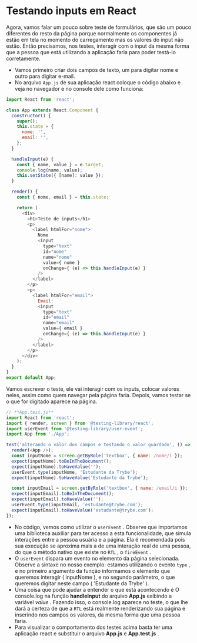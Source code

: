 # Testando inputs em React
Agora, vamos falar um pouco sobre teste de formulários, que são um pouco diferentes do resto da página porque normalmente os componentes já estão em tela no momento do carregamento mas os valores do input não estão. Então precisamos, nos testes, interagir com o input da mesma forma que a pessoa que está utilizando a aplicação faria para poder testá-lo corretamente.

- Vamos primeiro criar dois campos de texto, um para digitar nome e outro para digitar e-mail.
- No arquivo `App.js` de sua aplicação react coloque o código abaixo e veja no navegador e no console dele como funciona:
```javascript
import React from 'react';

class App extends React.Component {
  constructor() {
    super();
    this.state = {
      nome: '',
      email: '',
    };
  }

  handleInput(e) {
    const { name, value } = e.target;
    console.log(name, value);
    this.setState({ [name]: value });
  }

  render() {
    const { nome, email } = this.state;

    return (
      <div>
        <h1>Teste de inputs</h1>
        <p>
          <label htmlFor="nome">
            Nome
            <input
              type="text"
              id="nome"
              name="nome"
              value={ nome }
              onChange={ (e) => this.handleInput(e) }
            />
          </label>
        </p>
        <p>
          <label htmlFor="email">
            Email:
            <input
              type="text"
              id="email"
              name="email"
              value={ email }
              onChange={ (e) => this.handleInput(e) }
            />
          </label>
        </p>
      </div>
    );
  }
}
export default App;
```

Vamos escrever o teste, ele vai interagir com os inputs, colocar valores neles, assim como quem navegar pela página faria. Depois, vamos testar se o que for digitado aparece na página.
```javascript
// **App.test.js**
import React from 'react';
import { render, screen } from '@testing-library/react';
import userEvent from '@testing-library/user-event';
import App from './App';

test('alterando o valor dos campos e testando o valor guardado', () => {
  render(<App />);
  const inputNome = screen.getByRole('textbox', { name: /nome/i });
  expect(inputNome).toBeInTheDocument();
  expect(inputNome).toHaveValue('');
  userEvent.type(inputNome, 'Estudante da Trybe');
  expect(inputNome).toHaveValue('Estudante da Trybe');

  const inputEmail = screen.getByRole('textbox', { name: /email/i });
  expect(inputEmail).toBeInTheDocument();
  expect(inputEmail).toHaveValue('');
  userEvent.type(inputEmail, 'estudante@trybe.com');
  expect(inputEmail).toHaveValue('estudante@trybe.com');
});
```

- No código, vemos como utilizar o `userEvent` . Observe que importamos uma biblioteca auxiliar para ter acesso a esta funcionalidade, que simula interações entre a pessoa usuária e a página. Ela é recomendada pois sua execução se aproxima mais a de uma interação real de uma pessoa, do que o método nativo que existe no `RTL` , o `fireEvent` .
- O `userEvent` dispara um evento no elemento da página selecionada. Observe a sintaxe no nosso exemplo: estamos utilizando o evento `type` , e no primeiro argumento da função informamos o elemento que queremos interagir ( inputNome ), e no segundo parâmetro, o que queremos digitar neste campo ( 'Estudante da Trybe' ).
- Uma coisa que pode ajudar a entender o que está acontecendo é O console.log na função **handleInput** do arquivo **App.js** exibindo a variável *value* . Fazendo isso, o console.log aparece no teste, o que lhe dará a certeza de que a `RTL` está realmente renderizando sua página e inserindo nos campos os valores, da mesma forma que uma pessoa faria.
- Para visualizar o comportamento dos testes acima basta ter uma aplicação react e substituir o arquivo **App.js** e **App.test.js** .